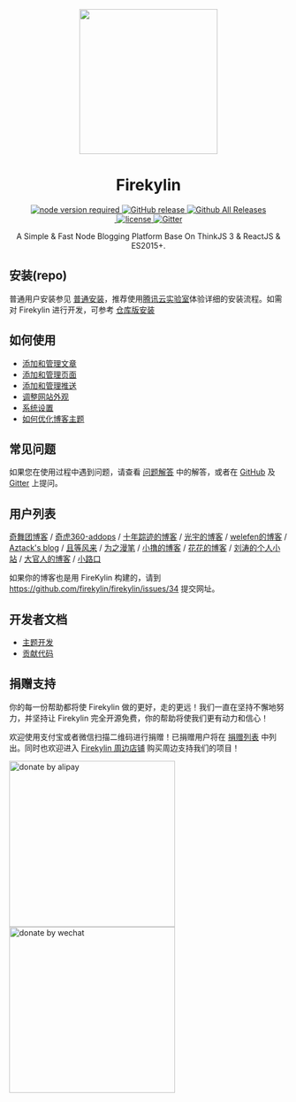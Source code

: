 <div align="center">
  <a href="https://github.com/firekylin/Firekylin">
    <!-- <img width="200" heigth="200" src="https://s1.ssl.qhres.com/static/0c8555d630012930.svg"> -->
    <img width="250" height="262" src="https://s3.ssl.qhres.com/static/70ad177f02b6e7ae.svg">
  </a>  

  <h1>Firekylin</h1>

  <div>
    <a href="https://github.com/firekylin/firekylin">
      <img src="https://img.shields.io/badge/node-%3E%3D8.9.4-red.svg?style=flat-square" alt="node version required" />
    </a>
    <a href="https://github.com/firekylin/firekylin/releases">
      <img src="https://img.shields.io/github/release/firekylin/firekylin.svg?style=flat-square" alt="GitHub release" />
    </a>
    <a href="https://github.com/firekylin/firekylin/releases">
      <img src="https://img.shields.io/github/downloads/firekylin/firekylin/total.svg?style=flat-square" alt="Github All Releases" />
    </a>
  </div>
  <div>
    <a href="https://github.com/firekylin/firekylin/issues?q=is%3Aissue+is%3Aclosed">
      <img src="https://img.shields.io/github/issues-closed-raw/firekylin/firekylin.svg?style=flat-square" alt="" />
    </a>
    <a href="https://github.com/firekylin/firekylin/blob/master/LICENSE">
      <img src="https://img.shields.io/github/license/firekylin/firekylin.svg?colorB=f48041&style=flat-square" alt="license" />
    </a>
    <a href="https://gitter.im/firekylin/firekylin?utm_source=badge&utm_medium=badge&utm_campaign=pr-badge">
      <img src="https://img.shields.io/gitter/room/firekylin/Lobby.svg?style=flat-square&colorB=96c312" alt="Gitter" />
    </a>
  </div>

  <p>A Simple & Fast Node Blogging Platform Base On ThinkJS 3 & ReactJS & ES2015+.</p>
</div>


## 安装(repo)

普通用户安装参见 [普通安装](https://github.com/firekylin/firekylin/wiki/安装)，推荐使用[腾讯云实验室](https://www.qcloud.com/developer/labs/lab/10094)体验详细的安装流程。如需对 Firekylin 进行开发，可参考 [仓库版安装](https://github.com/firekylin/firekylin/wiki/仓库版安装)

## 如何使用

- [添加和管理文章](https://github.com/firekylin/firekylin/wiki/%E6%96%87%E7%AB%A0)
- [添加和管理页面](https://github.com/firekylin/firekylin/wiki/%E9%A1%B5%E9%9D%A2)
- [添加和管理推送](https://github.com/firekylin/firekylin/wiki/%E6%8E%A8%E9%80%81)
- [调整网站外观](https://github.com/firekylin/firekylin/wiki/%E4%B8%BB%E9%A2%98%E5%A4%96%E8%A7%82)
- [系统设置](https://github.com/firekylin/firekylin/wiki/%E7%B3%BB%E7%BB%9F%E8%AE%BE%E7%BD%AE)
- [如何优化博客主题](https://welefen.com/post/how-to-optimize-firekylin-theme.html)

## 常见问题

如果您在使用过程中遇到问题，请查看 [问题解答](https://github.com/firekylin/firekylin/wiki/问题解答) 中的解答，或者在 [GitHub](https://github.com/firekylin/firekylin/wiki/issues) 及 [Gitter](https://gitter.im/firekylin/firekylin?utm_source=badge&utm_medium=badge&utm_campaign=pr-badge) 上提问。

## 用户列表

[奇舞团博客](http://www.75team.com/) / 
[奇虎360-addops](https://opsdev.cn) / 
[十年踪迹的博客](http://h5jun.com/) / 
[光宇的博客](http://gyblog.cn/) / 
[welefen的博客](http://welefen.com/) / 
[Aztack's blog](http://aztack.wang/) / 
[且等风来](https://blog.cosli.top/) / 
[为之漫笔](http://lisongfeng.cn) / 
[小撸的博客](http://www.60sky.com/) / 
[花花的博客](https://imwineki.cn/) / 
[刘涛的个人小站](https://imliutao.com) / 
[大官人的博客](https://www.daguanren.cc/) / 
[小路口](https://imjiaolong.cn/)

如果你的博客也是用 FireKylin 构建的，请到 https://github.com/firekylin/firekylin/issues/34 提交网址。

## 开发者文档


- [主题开发](https://github.com/firekylin/firekylin/wiki/%E4%B8%BB%E9%A2%98%E5%BC%80%E5%8F%91)
- [贡献代码](https://github.com/firekylin/firekylin/wiki/%E8%B4%A1%E7%8C%AE%E4%BB%A3%E7%A0%81)

## 捐赠支持

你的每一份帮助都将使 Firekylin 做的更好，走的更远！我们一直在坚持不懈地努力，并坚持让 Firekylin 完全开源免费，你的帮助将使我们更有动力和信心！

欢迎使用支付宝或者微信扫描二维码进行捐赠！已捐赠用户将在 [捐赠列表](https://github.com/firekylin/firekylin/wiki/捐赠列表) 中列出。同时也欢迎进入 [Firekylin 周边店铺](https://weidian.com/?userid=1233141030) 购买周边支持我们的项目！

<div class="donate-qrcode">
<img width="300" src="https://p5.ssl.qhimg.com/t013f422b5b319becbb.png" alt="donate by alipay" /> <img width="300" src="https://p4.ssl.qhimg.com/t0142965a40989b8d7a.png" alt="donate by wechat" />
</div>
